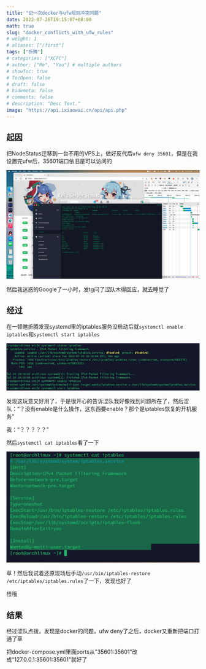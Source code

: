 ```yaml
---
title: "记一次docker与ufw规则冲突问题"
date: 2022-07-26T19:15:07+08:00
math: true
slug: "docker_conflicts_with_ufw_rules"
# weight: 1
# aliases: ["/first"]
tags: ["折腾"]
# categories: ["XCPC"]
# author: ["Me", "You"] # multiple authors
# showToc: true
# TocOpen: false
# draft: false
# hidemeta: false
# comments: false
# description: "Desc Text."
image: "https://api.ixiaowai.cn/api/api.php"
---
```


## 起因

把NodeStatus迁移到一台不用的VPS上，做好反代后`ufw deny 35601`，但是在我设置完ufw后，35601端口依旧是可以访问的

![](pic1.jpg)

然后我迷惑的Google了一小时，发tg问了涩队木得回应，就去睡觉了

## 经过

在一顿瞎折腾发现systemd里的iptables服务没启动后就`systemctl enable iptables`和`systemctl start iptables`

![](pic2.jpg)

发现这玩意又好用了，于是很开心的告诉涩队我好像找到问题所在了，然后涩队：“？没有enable是什么操作，这东西要enable？那个是iptables恢复的开机服务”

我：“？？？？？”

然后`systemctl cat iptables`看了一下

![](pic3.png)

草！然后我试着还原现场后手动`/usr/bin/iptables-restore /etc/iptables/iptables.rules`了一下，发现也好了

怪哦

## 结果

经过涩队点拨，发现是docker的问题，ufw deny了之后，docker又重新把端口打通了草

把docker-compose.yml里面ports从"35601:35601"改成"127.0.0.1:35601:35601"就好了